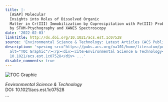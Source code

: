 ```yaml
---
title: |-
  [ASAP] Molecular
  Insights into Roles of Dissolved Organic
  Matter in Cr(III) Immobilization by Coprecipitation with Fe(III) Probed
  by STXM-Ptychography and XANES Spectroscopy
date: '2022-02-03'
linkTitle: http://dx.doi.org/10.1021/acs.est.1c07528
source: 'Environmental Science & Technology: Latest Articles (ACS Publications)'
description: '<p><img src="https://pubs.acs.org/na101/home/literatum/publisher/achs/journals/content/esthag/0/esthag.ahead-of-print/acs.est.1c07528/20220202/images/medium/es1c07528_0007.gif"
  alt="TOC Graphic"/></p><div><cite>Environmental Science & Technology</cite></div><div>DOI:
  10.1021/acs.est.1c07528</div> ...'
disable_comments: true
---
```

<p><img src="https://pubs.acs.org/na101/home/literatum/publisher/achs/journals/content/esthag/0/esthag.ahead-of-print/acs.est.1c07528/20220202/images/medium/es1c07528_0007.gif" alt="TOC Graphic"/></p><div><cite>Environmental Science & Technology</cite></div><div>DOI: 10.1021/acs.est.1c07528</div> ...